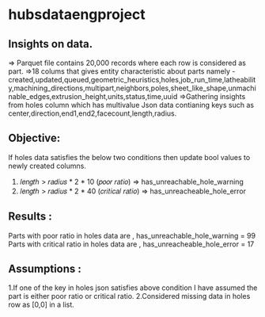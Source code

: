 # hubsdataengproject

Insights on data.
-----------------
=> Parquet file contains 20,000 records where each row is considered as part.
=>18 colums that gives entity characteristic about parts namely -created,updated,queued,geometric_heuristics,holes,job_run_time,latheability,machining_directions,multipart,neighbors,poles,sheet_like_shape,unmachinable_edges,extrusion_height,units,status,time,uuid
=>Gathering insights from holes column which has multivalue Json data contianing keys such as center,direction,end1,end2,facecount,length,radius.


Objective:
-----------
If holes data satisfies the below two conditions then update bool values to newly created columns.

1. 𝑙𝑒𝑛𝑔𝑡ℎ > 𝑟𝑎𝑑𝑖𝑢𝑠 * 2 * 10 (𝑝𝑜𝑜𝑟 𝑟𝑎𝑡𝑖𝑜)    => has_unreachable_hole_warning
2. 𝑙𝑒𝑛𝑔𝑡ℎ > 𝑟𝑎𝑑𝑖𝑢𝑠 * 2 * 40 (𝑐𝑟𝑖𝑡𝑖𝑐𝑎𝑙 𝑟𝑎𝑡𝑖𝑜)  => has_unreacheable_hole_error

Results :
-----------
Parts with poor ratio in holes data are ,     has_unreachable_hole_warning = 99
Parts with critical ratio in holes data are , has_unreacheable_hole_error  = 17

Assumptions :
--------------
1.If one of the key in holes json satisfies above condition I have assumed the part is either poor ratio or critical ratio.
2.Considered <NA> missing data in holes row as [0,0] in a list.






